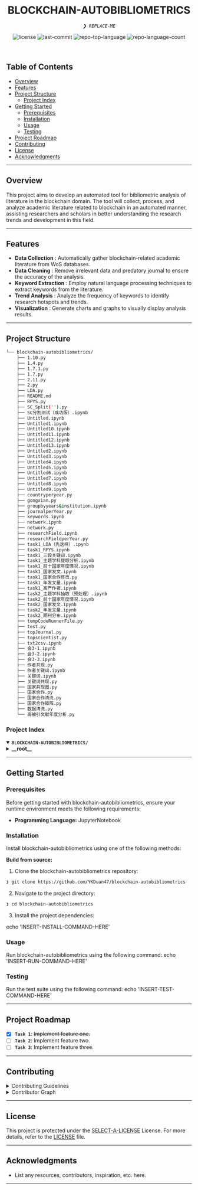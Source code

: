 <p align="center"><h1 align="center">BLOCKCHAIN-AUTOBIBLIOMETRICS</h1></p>
<p align="center">
	<em><code>❯ REPLACE-ME</code></em>
</p>
<p align="center">
	<img src="https://img.shields.io/github/license/YKDuan47/blockchain-autobibliometrics?style=default&logo=opensourceinitiative&logoColor=white&color=0080ff" alt="license">
	<img src="https://img.shields.io/github/last-commit/YKDuan47/blockchain-autobibliometrics?style=default&logo=git&logoColor=white&color=0080ff" alt="last-commit">
	<img src="https://img.shields.io/github/languages/top/YKDuan47/blockchain-autobibliometrics?style=default&color=0080ff" alt="repo-top-language">
	<img src="https://img.shields.io/github/languages/count/YKDuan47/blockchain-autobibliometrics?style=default&color=0080ff" alt="repo-language-count">
</p>
<p align="center"><!-- default option, no dependency badges. -->
</p>
<p align="center">
	<!-- default option, no dependency badges. -->
</p>
<br>

##  Table of Contents

- [ Overview](#-overview)
- [ Features](#-features)
- [ Project Structure](#-project-structure)
  - [ Project Index](#-project-index)
- [ Getting Started](#-getting-started)
  - [ Prerequisites](#-prerequisites)
  - [ Installation](#-installation)
  - [ Usage](#-usage)
  - [ Testing](#-testing)
- [ Project Roadmap](#-project-roadmap)
- [ Contributing](#-contributing)
- [ License](#-license)
- [ Acknowledgments](#-acknowledgments)

---

##  Overview

This project aims to develop an automated tool for bibliometric analysis of literature in the blockchain domain. The tool will collect, process, and analyze academic literature related to blockchain in an automated manner, assisting researchers and scholars in better understanding the research trends and development in this field.

---

##  Features

- **Data Collection** : Automatically gather blockchain-related academic literature from WoS databases.
- **Data Cleaning** : Remove irrelevant data and predatory journal to ensure the accuracy of the analysis.
- **Keyword Extraction** : Employ natural language processing techniques to extract keywords from the literature.
- **Trend Analysis** : Analyze the frequency of keywords to identify research hotspots and trends.
- **Visualization** : Generate charts and graphs to visually display analysis results.

---

##  Project Structure

```sh
└── blockchain-autobibliometrics/
    ├── 1.10.py
    ├── 1.4.py
    ├── 1.7.1.py
    ├── 1.7.py
    ├── 2.11.py
    ├── 2.py
    ├── LDA.py
    ├── README.md
    ├── RPYS.py
    ├── SC_Split('').py
    ├── SC分割测试（成功版）.ipynb
    ├── Untitled.ipynb
    ├── Untitled1.ipynb
    ├── Untitled10.ipynb
    ├── Untitled11.ipynb
    ├── Untitled12.ipynb
    ├── Untitled13.ipynb
    ├── Untitled2.ipynb
    ├── Untitled3.ipynb
    ├── Untitled4.ipynb
    ├── Untitled5.ipynb
    ├── Untitled6.ipynb
    ├── Untitled7.ipynb
    ├── Untitled8.ipynb
    ├── Untitled9.ipynb
    ├── countryperyear.py
    ├── gongxian.py
    ├── groupbyyears&institution.ipynb
    ├── journalperYear.py
    ├── keywords.ipynb
    ├── network.ipynb
    ├── network.py
    ├── researchField.ipynb
    ├── researchFieldperYear.py
    ├── task1_LDA（先这样）.ipynb
    ├── task1_RPYS.ipynb
    ├── task1_三段关键词.ipynb
    ├── task1_主题学科提取分析.ipynb
    ├── task1_前十国家年度情况.ipynb
    ├── task1_国家发文.ipynb
    ├── task1_国家合作修改.py
    ├── task1_年发文量.ipynb
    ├── task1_高产作者.ipynb
    ├── task2_主题学科抽取（预处理）.ipynb
    ├── task2_前十国家年度情况.ipynb
    ├── task2_国家发文.ipynb
    ├── task2_年发文量.ipynb
    ├── task2_期刊分布.ipynb
    ├── tempCodeRunnerFile.py
    ├── test.py
    ├── topJournal.py
    ├── topscientist.py
    ├── txt2csv.ipynb
    ├── 会3-1.ipynb
    ├── 会3-2.ipynb
    ├── 会3-3.ipynb
    ├── 作者共现.py
    ├── 作者关键词.ipynb
    ├── 关键词.ipynb
    ├── 关键词共现.py
    ├── 国家共现图.py
    ├── 国家合作.py
    ├── 国家合作清洗.py
    ├── 国家合作矩阵.py
    ├── 数据清洗.py
    └── 高被引文献年度分析.py
```


###  Project Index
<details open>
	<summary><b><code>BLOCKCHAIN-AUTOBIBLIOMETRICS/</code></b></summary>
	<details> <!-- __root__ Submodule -->
		<summary><b>__root__</b></summary>
		<blockquote>
			<table>
			<tr>
				<td><b><a href='https://github.com/YKDuan47/blockchain-autobibliometrics/blob/master/作者关键词.ipynb'>作者关键词.ipynb</a></b></td>
				<td><code>❯ REPLACE-ME</code></td>
			</tr>
			<tr>
				<td><b><a href='https://github.com/YKDuan47/blockchain-autobibliometrics/blob/master/作者共现.py'>作者共现.py</a></b></td>
				<td><code>❯ REPLACE-ME</code></td>
			</tr>
			<tr>
				<td><b><a href='https://github.com/YKDuan47/blockchain-autobibliometrics/blob/master/task2_期刊分布.ipynb'>task2_期刊分布.ipynb</a></b></td>
				<td><code>❯ REPLACE-ME</code></td>
			</tr>
			<tr>
				<td><b><a href='https://github.com/YKDuan47/blockchain-autobibliometrics/blob/master/task2_年发文量.ipynb'>task2_年发文量.ipynb</a></b></td>
				<td><code>❯ REPLACE-ME</code></td>
			</tr>
			<tr>
				<td><b><a href='https://github.com/YKDuan47/blockchain-autobibliometrics/blob/master/数据清洗.py'>数据清洗.py</a></b></td>
				<td><code>❯ REPLACE-ME</code></td>
			</tr>
			<tr>
				<td><b><a href='https://github.com/YKDuan47/blockchain-autobibliometrics/blob/master/researchField.ipynb'>researchField.ipynb</a></b></td>
				<td><code>❯ REPLACE-ME</code></td>
			</tr>
			<tr>
				<td><b><a href='https://github.com/YKDuan47/blockchain-autobibliometrics/blob/master/tempCodeRunnerFile.py'>tempCodeRunnerFile.py</a></b></td>
				<td><code>❯ REPLACE-ME</code></td>
			</tr>
			<tr>
				<td><b><a href='https://github.com/YKDuan47/blockchain-autobibliometrics/blob/master/SC_Split('').py'>SC_Split('').py</a></b></td>
				<td><code>❯ REPLACE-ME</code></td>
			</tr>
			<tr>
				<td><b><a href='https://github.com/YKDuan47/blockchain-autobibliometrics/blob/master/network.ipynb'>network.ipynb</a></b></td>
				<td><code>❯ REPLACE-ME</code></td>
			</tr>
			<tr>
				<td><b><a href='https://github.com/YKDuan47/blockchain-autobibliometrics/blob/master/Untitled.ipynb'>Untitled.ipynb</a></b></td>
				<td><code>❯ REPLACE-ME</code></td>
			</tr>
			<tr>
				<td><b><a href='https://github.com/YKDuan47/blockchain-autobibliometrics/blob/master/task1_LDA（先这样）.ipynb'>task1_LDA（先这样）.ipynb</a></b></td>
				<td><code>❯ REPLACE-ME</code></td>
			</tr>
			<tr>
				<td><b><a href='https://github.com/YKDuan47/blockchain-autobibliometrics/blob/master/LDA.py'>LDA.py</a></b></td>
				<td><code>❯ REPLACE-ME</code></td>
			</tr>
			<tr>
				<td><b><a href='https://github.com/YKDuan47/blockchain-autobibliometrics/blob/master/Untitled3.ipynb'>Untitled3.ipynb</a></b></td>
				<td><code>❯ REPLACE-ME</code></td>
			</tr>
			<tr>
				<td><b><a href='https://github.com/YKDuan47/blockchain-autobibliometrics/blob/master/journalperYear.py'>journalperYear.py</a></b></td>
				<td><code>❯ REPLACE-ME</code></td>
			</tr>
			<tr>
				<td><b><a href='https://github.com/YKDuan47/blockchain-autobibliometrics/blob/master/SC分割测试（成功版）.ipynb'>SC分割测试（成功版）.ipynb</a></b></td>
				<td><code>❯ REPLACE-ME</code></td>
			</tr>
			<tr>
				<td><b><a href='https://github.com/YKDuan47/blockchain-autobibliometrics/blob/master/Untitled6.ipynb'>Untitled6.ipynb</a></b></td>
				<td><code>❯ REPLACE-ME</code></td>
			</tr>
			<tr>
				<td><b><a href='https://github.com/YKDuan47/blockchain-autobibliometrics/blob/master/国家合作矩阵.py'>国家合作矩阵.py</a></b></td>
				<td><code>❯ REPLACE-ME</code></td>
			</tr>
			<tr>
				<td><b><a href='https://github.com/YKDuan47/blockchain-autobibliometrics/blob/master/Untitled9.ipynb'>Untitled9.ipynb</a></b></td>
				<td><code>❯ REPLACE-ME</code></td>
			</tr>
			<tr>
				<td><b><a href='https://github.com/YKDuan47/blockchain-autobibliometrics/blob/master/network.py'>network.py</a></b></td>
				<td><code>❯ REPLACE-ME</code></td>
			</tr>
			<tr>
				<td><b><a href='https://github.com/YKDuan47/blockchain-autobibliometrics/blob/master/topscientist.py'>topscientist.py</a></b></td>
				<td><code>❯ REPLACE-ME</code></td>
			</tr>
			<tr>
				<td><b><a href='https://github.com/YKDuan47/blockchain-autobibliometrics/blob/master/task1_年发文量.ipynb'>task1_年发文量.ipynb</a></b></td>
				<td><code>❯ REPLACE-ME</code></td>
			</tr>
			<tr>
				<td><b><a href='https://github.com/YKDuan47/blockchain-autobibliometrics/blob/master/txt2csv.ipynb'>txt2csv.ipynb</a></b></td>
				<td><code>❯ REPLACE-ME</code></td>
			</tr>
			<tr>
				<td><b><a href='https://github.com/YKDuan47/blockchain-autobibliometrics/blob/master/2.py'>2.py</a></b></td>
				<td><code>❯ REPLACE-ME</code></td>
			</tr>
			<tr>
				<td><b><a href='https://github.com/YKDuan47/blockchain-autobibliometrics/blob/master/国家合作.py'>国家合作.py</a></b></td>
				<td><code>❯ REPLACE-ME</code></td>
			</tr>
			<tr>
				<td><b><a href='https://github.com/YKDuan47/blockchain-autobibliometrics/blob/master/task1_RPYS.ipynb'>task1_RPYS.ipynb</a></b></td>
				<td><code>❯ REPLACE-ME</code></td>
			</tr>
			<tr>
				<td><b><a href='https://github.com/YKDuan47/blockchain-autobibliometrics/blob/master/task1_高产作者.ipynb'>task1_高产作者.ipynb</a></b></td>
				<td><code>❯ REPLACE-ME</code></td>
			</tr>
			<tr>
				<td><b><a href='https://github.com/YKDuan47/blockchain-autobibliometrics/blob/master/gongxian.py'>gongxian.py</a></b></td>
				<td><code>❯ REPLACE-ME</code></td>
			</tr>
			<tr>
				<td><b><a href='https://github.com/YKDuan47/blockchain-autobibliometrics/blob/master/国家共现图.py'>国家共现图.py</a></b></td>
				<td><code>❯ REPLACE-ME</code></td>
			</tr>
			<tr>
				<td><b><a href='https://github.com/YKDuan47/blockchain-autobibliometrics/blob/master/task1_国家发文.ipynb'>task1_国家发文.ipynb</a></b></td>
				<td><code>❯ REPLACE-ME</code></td>
			</tr>
			<tr>
				<td><b><a href='https://github.com/YKDuan47/blockchain-autobibliometrics/blob/master/Untitled1.ipynb'>Untitled1.ipynb</a></b></td>
				<td><code>❯ REPLACE-ME</code></td>
			</tr>
			<tr>
				<td><b><a href='https://github.com/YKDuan47/blockchain-autobibliometrics/blob/master/关键词.ipynb'>关键词.ipynb</a></b></td>
				<td><code>❯ REPLACE-ME</code></td>
			</tr>
			<tr>
				<td><b><a href='https://github.com/YKDuan47/blockchain-autobibliometrics/blob/master/groupbyyears&institution.ipynb'>groupbyyears&institution.ipynb</a></b></td>
				<td><code>❯ REPLACE-ME</code></td>
			</tr>
			<tr>
				<td><b><a href='https://github.com/YKDuan47/blockchain-autobibliometrics/blob/master/task2_前十国家年度情况.ipynb'>task2_前十国家年度情况.ipynb</a></b></td>
				<td><code>❯ REPLACE-ME</code></td>
			</tr>
			<tr>
				<td><b><a href='https://github.com/YKDuan47/blockchain-autobibliometrics/blob/master/关键词共现.py'>关键词共现.py</a></b></td>
				<td><code>❯ REPLACE-ME</code></td>
			</tr>
			<tr>
				<td><b><a href='https://github.com/YKDuan47/blockchain-autobibliometrics/blob/master/researchFieldperYear.py'>researchFieldperYear.py</a></b></td>
				<td><code>❯ REPLACE-ME</code></td>
			</tr>
			<tr>
				<td><b><a href='https://github.com/YKDuan47/blockchain-autobibliometrics/blob/master/Untitled12.ipynb'>Untitled12.ipynb</a></b></td>
				<td><code>❯ REPLACE-ME</code></td>
			</tr>
			<tr>
				<td><b><a href='https://github.com/YKDuan47/blockchain-autobibliometrics/blob/master/RPYS.py'>RPYS.py</a></b></td>
				<td><code>❯ REPLACE-ME</code></td>
			</tr>
			<tr>
				<td><b><a href='https://github.com/YKDuan47/blockchain-autobibliometrics/blob/master/task1_国家合作修改.py'>task1_国家合作修改.py</a></b></td>
				<td><code>❯ REPLACE-ME</code></td>
			</tr>
			<tr>
				<td><b><a href='https://github.com/YKDuan47/blockchain-autobibliometrics/blob/master/1.7.1.py'>1.7.1.py</a></b></td>
				<td><code>❯ REPLACE-ME</code></td>
			</tr>
			<tr>
				<td><b><a href='https://github.com/YKDuan47/blockchain-autobibliometrics/blob/master/1.7.py'>1.7.py</a></b></td>
				<td><code>❯ REPLACE-ME</code></td>
			</tr>
			<tr>
				<td><b><a href='https://github.com/YKDuan47/blockchain-autobibliometrics/blob/master/高被引文献年度分析.py'>高被引文献年度分析.py</a></b></td>
				<td><code>❯ REPLACE-ME</code></td>
			</tr>
			<tr>
				<td><b><a href='https://github.com/YKDuan47/blockchain-autobibliometrics/blob/master/test.py'>test.py</a></b></td>
				<td><code>❯ REPLACE-ME</code></td>
			</tr>
			<tr>
				<td><b><a href='https://github.com/YKDuan47/blockchain-autobibliometrics/blob/master/1.10.py'>1.10.py</a></b></td>
				<td><code>❯ REPLACE-ME</code></td>
			</tr>
			<tr>
				<td><b><a href='https://github.com/YKDuan47/blockchain-autobibliometrics/blob/master/会3-3.ipynb'>会3-3.ipynb</a></b></td>
				<td><code>❯ REPLACE-ME</code></td>
			</tr>
			<tr>
				<td><b><a href='https://github.com/YKDuan47/blockchain-autobibliometrics/blob/master/keywords.ipynb'>keywords.ipynb</a></b></td>
				<td><code>❯ REPLACE-ME</code></td>
			</tr>
			<tr>
				<td><b><a href='https://github.com/YKDuan47/blockchain-autobibliometrics/blob/master/国家合作清洗.py'>国家合作清洗.py</a></b></td>
				<td><code>❯ REPLACE-ME</code></td>
			</tr>
			<tr>
				<td><b><a href='https://github.com/YKDuan47/blockchain-autobibliometrics/blob/master/2.11.py'>2.11.py</a></b></td>
				<td><code>❯ REPLACE-ME</code></td>
			</tr>
			<tr>
				<td><b><a href='https://github.com/YKDuan47/blockchain-autobibliometrics/blob/master/task1_三段关键词.ipynb'>task1_三段关键词.ipynb</a></b></td>
				<td><code>❯ REPLACE-ME</code></td>
			</tr>
			<tr>
				<td><b><a href='https://github.com/YKDuan47/blockchain-autobibliometrics/blob/master/task2_主题学科抽取（预处理）.ipynb'>task2_主题学科抽取（预处理）.ipynb</a></b></td>
				<td><code>❯ REPLACE-ME</code></td>
			</tr>
			<tr>
				<td><b><a href='https://github.com/YKDuan47/blockchain-autobibliometrics/blob/master/Untitled13.ipynb'>Untitled13.ipynb</a></b></td>
				<td><code>❯ REPLACE-ME</code></td>
			</tr>
			<tr>
				<td><b><a href='https://github.com/YKDuan47/blockchain-autobibliometrics/blob/master/Untitled10.ipynb'>Untitled10.ipynb</a></b></td>
				<td><code>❯ REPLACE-ME</code></td>
			</tr>
			<tr>
				<td><b><a href='https://github.com/YKDuan47/blockchain-autobibliometrics/blob/master/countryperyear.py'>countryperyear.py</a></b></td>
				<td><code>❯ REPLACE-ME</code></td>
			</tr>
			<tr>
				<td><b><a href='https://github.com/YKDuan47/blockchain-autobibliometrics/blob/master/Untitled11.ipynb'>Untitled11.ipynb</a></b></td>
				<td><code>❯ REPLACE-ME</code></td>
			</tr>
			<tr>
				<td><b><a href='https://github.com/YKDuan47/blockchain-autobibliometrics/blob/master/Untitled2.ipynb'>Untitled2.ipynb</a></b></td>
				<td><code>❯ REPLACE-ME</code></td>
			</tr>
			<tr>
				<td><b><a href='https://github.com/YKDuan47/blockchain-autobibliometrics/blob/master/Untitled5.ipynb'>Untitled5.ipynb</a></b></td>
				<td><code>❯ REPLACE-ME</code></td>
			</tr>
			<tr>
				<td><b><a href='https://github.com/YKDuan47/blockchain-autobibliometrics/blob/master/task1_主题学科提取分析.ipynb'>task1_主题学科提取分析.ipynb</a></b></td>
				<td><code>❯ REPLACE-ME</code></td>
			</tr>
			<tr>
				<td><b><a href='https://github.com/YKDuan47/blockchain-autobibliometrics/blob/master/会3-1.ipynb'>会3-1.ipynb</a></b></td>
				<td><code>❯ REPLACE-ME</code></td>
			</tr>
			<tr>
				<td><b><a href='https://github.com/YKDuan47/blockchain-autobibliometrics/blob/master/会3-2.ipynb'>会3-2.ipynb</a></b></td>
				<td><code>❯ REPLACE-ME</code></td>
			</tr>
			<tr>
				<td><b><a href='https://github.com/YKDuan47/blockchain-autobibliometrics/blob/master/Untitled8.ipynb'>Untitled8.ipynb</a></b></td>
				<td><code>❯ REPLACE-ME</code></td>
			</tr>
			<tr>
				<td><b><a href='https://github.com/YKDuan47/blockchain-autobibliometrics/blob/master/Untitled7.ipynb'>Untitled7.ipynb</a></b></td>
				<td><code>❯ REPLACE-ME</code></td>
			</tr>
			<tr>
				<td><b><a href='https://github.com/YKDuan47/blockchain-autobibliometrics/blob/master/task2_国家发文.ipynb'>task2_国家发文.ipynb</a></b></td>
				<td><code>❯ REPLACE-ME</code></td>
			</tr>
			<tr>
				<td><b><a href='https://github.com/YKDuan47/blockchain-autobibliometrics/blob/master/topJournal.py'>topJournal.py</a></b></td>
				<td><code>❯ REPLACE-ME</code></td>
			</tr>
			<tr>
				<td><b><a href='https://github.com/YKDuan47/blockchain-autobibliometrics/blob/master/task1_前十国家年度情况.ipynb'>task1_前十国家年度情况.ipynb</a></b></td>
				<td><code>❯ REPLACE-ME</code></td>
			</tr>
			<tr>
				<td><b><a href='https://github.com/YKDuan47/blockchain-autobibliometrics/blob/master/Untitled4.ipynb'>Untitled4.ipynb</a></b></td>
				<td><code>❯ REPLACE-ME</code></td>
			</tr>
			<tr>
				<td><b><a href='https://github.com/YKDuan47/blockchain-autobibliometrics/blob/master/1.4.py'>1.4.py</a></b></td>
				<td><code>❯ REPLACE-ME</code></td>
			</tr>
			</table>
		</blockquote>
	</details>
</details>

---
##  Getting Started

###  Prerequisites

Before getting started with blockchain-autobibliometrics, ensure your runtime environment meets the following requirements:

- **Programming Language:** JupyterNotebook


###  Installation

Install blockchain-autobibliometrics using one of the following methods:

**Build from source:**

1. Clone the blockchain-autobibliometrics repository:
```sh
❯ git clone https://github.com/YKDuan47/blockchain-autobibliometrics
```

2. Navigate to the project directory:
```sh
❯ cd blockchain-autobibliometrics
```

3. Install the project dependencies:

echo 'INSERT-INSTALL-COMMAND-HERE'



###  Usage
Run blockchain-autobibliometrics using the following command:
echo 'INSERT-RUN-COMMAND-HERE'

###  Testing
Run the test suite using the following command:
echo 'INSERT-TEST-COMMAND-HERE'

---
##  Project Roadmap

- [X] **`Task 1`**: <strike>Implement feature one.</strike>
- [ ] **`Task 2`**: Implement feature two.
- [ ] **`Task 3`**: Implement feature three.

---

##  Contributing



<details closed>
<summary>Contributing Guidelines</summary>

1. **Fork the Repository**: Start by forking the project repository to your github account.
2. **Clone Locally**: Clone the forked repository to your local machine using a git client.
   ```sh
   git clone https://github.com/YKDuan47/blockchain-autobibliometrics
   ```
3. **Create a New Branch**: Always work on a new branch, giving it a descriptive name.
   ```sh
   git checkout -b new-feature-x
   ```
4. **Make Your Changes**: Develop and test your changes locally.
5. **Commit Your Changes**: Commit with a clear message describing your updates.
   ```sh
   git commit -m 'Implemented new feature x.'
   ```
6. **Push to github**: Push the changes to your forked repository.
   ```sh
   git push origin new-feature-x
   ```
7. **Submit a Pull Request**: Create a PR against the original project repository. Clearly describe the changes and their motivations.
8. **Review**: Once your PR is reviewed and approved, it will be merged into the main branch. Congratulations on your contribution!
</details>

<details closed>
<summary>Contributor Graph</summary>
<br>
<p align="left">
   <a href="https://github.com{/YKDuan47/blockchain-autobibliometrics/}graphs/contributors">
      <img src="https://contrib.rocks/image?repo=YKDuan47/blockchain-autobibliometrics">
   </a>
</p>
</details>

---

##  License

This project is protected under the [SELECT-A-LICENSE](https://choosealicense.com/licenses) License. For more details, refer to the [LICENSE](https://choosealicense.com/licenses/) file.

---

##  Acknowledgments

- List any resources, contributors, inspiration, etc. here.

---
